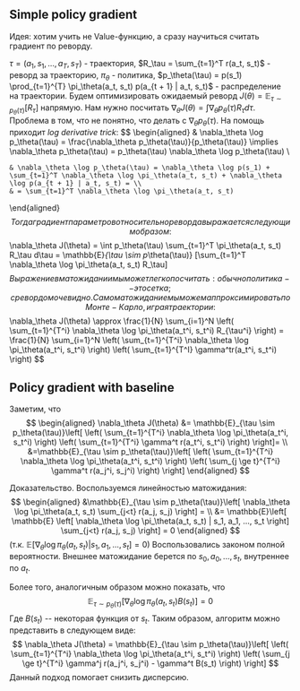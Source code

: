 ## Simple policy gradient
Идея: хотим учить не Value-функцию, а сразу научиться считать градиент по реворду.

$\tau = (a_1, s_1, ..., a_T, s_T)$ - траектория,   $R_\tau = \sum_{t=1}^T r(a_t, s_t)$ - реворд за траекторию, $\pi_\theta$ - политика, $p_\theta(\tau) = p(s_1) \prod_{t=1}^{T} \pi_\theta(a_t, s_t) p(a_{t + 1} | a_t, s_t)$ - распределение на траектории.
Будем оптимизировать ожидаемый реворд $J(\theta) = \mathbb{E}_{\tau \sim p_\theta(\tau)} [R_\tau]$ напрямую.
Нам нужно посчитать $\nabla_\theta J(\theta) = \int \nabla_\theta p_\theta(\tau) R_\tau d \tau$. Проблема в том, что не понятно, что делать с $\nabla_\theta p_\theta(\tau)$. На помощь приходит *log derivative trick*:
$$
\begin{aligned}
	& \nabla_\theta \log p_\theta(\tau) = \frac{\nabla_\theta p_\theta(\tau)}{p_\theta(\tau)} \implies \nabla_\theta p_\theta(\tau) = p_\theta(\tau) \nabla_\theta \log p_\theta(\tau) \\

	& \nabla_\theta \log p_\theta(\tau) = \nabla_\theta \log p(s_1) + \sum_{t=1}^T \nabla_\theta \log \pi_\theta(a_t, s_t) + \nabla_\theta \log p(a_{t + 1} | a_t, s_t) = \\ 
	& = \sum_{t=1}^T \nabla_\theta \log \pi_\theta(a_t, s_t)
\end{aligned} 
$$
Тогда градиент параметров относительно реворда выражается следующим образом:
$$
\nabla_\theta J(\theta) = \int p_\theta(\tau) \sum_{t=1}^T \pi_\theta(a_t, s_t) R_\tau d\tau = \mathbb{E}_{\tau \sim p_\theta(\tau)} [\sum_{t=1}^T \nabla_\theta \log \pi_\theta(a_t, s_t) R_\tau]
$$ 
Выражение в матожидании мы может легко посчитать: обычно политика -- это сетка; с ревордом очевидно. Само матожидание мы можем аппроксимировать по Монте-Карло, играя траектории:
$$
\nabla_\theta J(\theta) \approx \frac{1}{N} \sum_{i=1}^N \left( \sum_{t=1}^{T^i} \nabla_\theta \log \pi_\theta(a_t^i, s_t^i) R_{\tau^i} \right) = \frac{1}{N} \sum_{i=1}^N \left( \sum_{t=1}^{T^i} \nabla_\theta \log \pi_\theta(a_t^i, s_t^i) \right)  \left( \sum_{t=1}^{T^I} \gamma^tr(a_t^i, s_t^i) \right)
$$
## Policy gradient with baseline

Заметим, что 
$$
\begin{aligned}
	\nabla_\theta J(\theta) &= \mathbb{E}_{\tau \sim p_\theta(\tau)}\left[
		 \left( \sum_{t=1}^{T^i} \nabla_\theta \log \pi_\theta(a_t^i, s_t^i) \right) 
		 \left( \sum_{t=1}^{T^i} \gamma^t r(a_t^i, s_t^i) \right)
	\right]= \\
	&=\mathbb{E}_{\tau \sim p_\theta(\tau)}\left[
		 \left( \sum_{t=1}^{T^i} \nabla_\theta \log \pi_\theta(a_t^i, s_t^i) \right) 
		 \left( \sum_{j \ge t}^{T^i} \gamma^t r(a_j^i, s_j^i) \right)
	\right]
\end{aligned}
$$

Доказательство.
Воспользуемся линейностью матожидания:
$$
\begin{aligned}
	&\mathbb{E}_{\tau \sim p_\theta(\tau)}\left[ \nabla_\theta \log \pi_\theta(a_t, s_t) \sum_{j<t} r(a_j, s_j) \right] 
	= \\
	&= \mathbb{E}\left[ \mathbb{E} \left[ \nabla_\theta \log \pi_\theta(a_t, s_t) | s_1, a_1, ..., s_t \right] \sum_{j<t} r(a_j, s_j) \right] = 0
\end{aligned}
$$
(т.к. $\mathbb{E} \left[ \nabla_\theta \log \pi_\theta(a_t, s_t) | s_1, a_1, ..., s_t \right] = 0$)
Воспользовались законом полной вероятности. Внешнее матожидание берется по $s_0, a_0, ..., s_t$, внутреннее по $a_t$.

Более того, аналогичным образом можно показать, что 
$$
\mathbb{E}_{\tau \sim p_\theta(\tau)}\left[ \nabla_\theta \log \pi_\theta(a_t, s_t) B(s_t) \right] = 0
$$
Где $B(s_t)$ -- некоторая функция от $s_t$.
Таким образом, алгоритм можно представить в следующем виде:
$$
\nabla_\theta J(\theta) = \mathbb{E}_{\tau \sim p_\theta(\tau)}\left[
		 \left( \sum_{t=1}^{T^i} \nabla_\theta \log \pi_\theta(a_t^i, s_t^i) \right) 
		 \left( \sum_{j \ge t}^{T^i} \gamma^j r(a_j^i, s_j^i) - \gamma^t B(s_t) \right)
\right]
$$
Данный подход помогает снизить дисперсию.